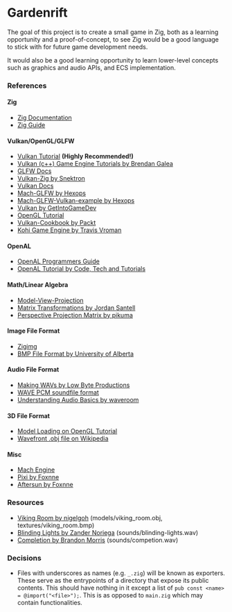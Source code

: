 # Gardenrift

The goal of this project is to create a small game in Zig, both as a
learning opportunity and a proof-of-concept, to see Zig would be a good
language to stick with for future game development needs.

It would also be a good learning opportunity to learn lower-level
concepts such as graphics and audio APIs, and ECS implementation.


### References

#### Zig
- [Zig Documentation](https://ziglang.org/documentation/0.11.0/)
- [Zig Guide](https://zig.guide/)

#### Vulkan/OpenGL/GLFW
- [Vulkan Tutorial](https://vulkan-tutorial.com/) **(Highly Recommended!)**
- [Vulkan (c++) Game Engine Tutorials by Brendan
  Galea](https://www.youtube.com/playlist?list=PL8327DO66nu9qYVKLDmdLW_84-yE4auCR)
- [GLFW Docs](https://www.glfw.org/)
- [Vulkan-Zig by Snektron](https://github.com/snektron/vulkan-zig)
- [Vulkan Docs](https://docs.vulkan.org/)
- [Mach-GLFW by Hexops](https://github.com/hexops/mach-glfw)
- [Mach-GLFW-Vulkan-example by
  Hexops](https://github.com/hexops/mach-glfw-vulkan-example)
- [Vulkan by
  GetIntoGameDev](https://www.youtube.com/playlist?list=PLn3eTxaOtL2NH5nbPHMK7gE07SqhcAjmk)
- [OpenGL Tutorial](https://www.opengl-tutorial.org/)
- [Vulkan-Cookbook by
  Packt](https://github.com/PacktPublishing/Vulkan-Cookbook) 
- [Kohi Game Engine by Travis
  Vroman](https://www.youtube.com/playlist?list=PLv8Ddw9K0JPg1BEO-RS-0MYs423cvLVtj) 

#### OpenAL
- [OpenAL Programmers
  Guide](https://www.openal.org/documentation/OpenAL_Programmers_Guide.pdf)
- [OpenAL Tutorial by Code, Tech and
  Tutorials](https://www.youtube.com/playlist?list=PLalVdRk2RC6r7-4zciZ3LKc96ikviw6BS)

#### Math/Linear Algebra
- [Model-View-Projection](https://jsantell.com/model-view-projection/)
- [Matrix Transformations by Jordan
  Santell](https://jsantell.com/matrix-transformations/)
- [Perspective Projection Matrix by
  pikuma](https://youtu.be/EqNcqBdrNyI?feature=shared) 

#### Image File Format
- [Zigimg](https://github.com/zigimg/zigimg)
- [BMP File Format by University of
  Alberta](https://www.ece.ualberta.ca/~elliott/ee552/studentAppNotes/2003_w/misc/bmp_file_format/bmp_file_format.htm)

#### Audio File Format
- [Making WAVs by Low Byte
  Productions](https://www.youtube.com/watch?v=udbA7u1zYfc)
- [WAVE PCM soundfile
  format](http://soundfile.sapp.org/doc/WaveFormat/)
- [Understanding Audio Basics by
  waveroom](https://www.waveroom.com/blog/bit-rate-vs-sample-rate-vs-bit-depth/) 

#### 3D File Format
- [Model Loading on OpenGL
  Tutorial](https://www.opengl-tutorial.org/beginners-tutorials/tutorial-7-model-loading/) 
- [Wavefront .obj file on
  Wikipedia](https://en.wikipedia.org/wiki/Wavefront_.obj_file)

#### Misc
- [Mach Engine](https://machengine.org/)
- [Pixi by Foxnne](https://github.com/foxnne/pixi)
- [Aftersun by Foxnne](https://github.com/foxnne/aftersun)


### Resources
- [Viking Room by
  nigelgoh](https://sketchfab.com/3d-models/viking-room-a49f1b8e4f5c4ecf9e1fe7d81915ad38)
  (models/viking_room.obj, textures/viking_room.bmp)
- [Blinding Lights by Zander
  Noriega](https://opengameart.org/content/blinding-lights)
  (sounds/blinding-lights.wav)
- [Completion by Brandon
  Morris](https://opengameart.org/content/completion-sound)
  (sounds/competion.wav)


### Decisions
- Files with underscores as names (e.g. `_.zig`) will be known as
  exporters. These serve as the entrypoints of a directory that expose
  its public contents. This should have nothing in it except a list of
  `pub const <name> = @import("<file>");`. This is as opposed to
  `main.zig` which may contain functionalities.

